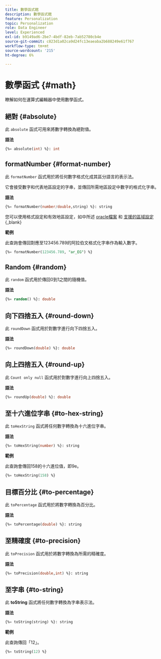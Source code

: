 ```yaml
---
title: 數學函式館
description: 數學函式館
feature: Personalization
topic: Personalization
role: Data Engineer
level: Experienced
exl-id: b9149ad6-2be7-4bdf-82eb-7ab52780cb4e
source-git-commit: c823d1a02ca9d24fc13eaeaba2b688249e61f767
workflow-type: tm+mt
source-wordcount: '215'
ht-degree: 6%

---
```


# 數學函式 {#math}

瞭解如何在運算式編輯器中使用數學函式。

## 絕對 {#absolute}

此 `absolute` 函式可用來將數字轉換為絕對值。

**語法**

```sql
{%= absolute(int) %}: int
```

## formatNumber {#format-number}

此 `formatNumber` 函式用於將任何數字格式化成其區分語言的表示法。

它會接受數字和代表地區設定的字串，並傳回所需地區設定中數字的格式化字串。

**語法**

```sql
{%= formatNumber(number/double,string) %}: string
```

您可以使用格式設定和有效地區設定，如中所述 [oracle檔案](https://docs.oracle.com/javase/8/docs/api/java/util/Locale.html) 和 [支援的區域設定](https://www.oracle.com/java/technologies/javase/jdk11-suported-locales.html){_blank}

**範例**

此查詢會傳回對應至123456.789的阿拉伯文格式化字串作為輸入數字。

```sql
{%= formatNumber(123456.789, "ar_EG") %}
```

## Random {#random}

此 `random` 函式用於傳回0到1之間的隨機值。

**語法**

```sql
{%= random() %}: double
```

## 向下四捨五入 {#round-down}

此 `roundDown` 函式用於對數字進行向下四捨五入。

**語法**

```sql
{%= roundDown(double) %}: double
```

## 向上四捨五入 {#round-up}

此 `Count only null` 函式用於對數字進行向上四捨五入。

**語法**

```sql
{%= roundUp(double) %}: double
```

## 至十六進位字串 {#to-hex-string}

此 `toHexString` 函式將任何數字轉換為十六進位字串。

**語法**

```sql
{%= toHexString(number) %}: string
```

**範例**

此查詢會傳回158的十六進位值，即9e。

```sql
{%= toHexString(158) %}
```

## 目標百分比 {#to-percentage}

此 `toPercentage` 函式用於將數字轉換為百分比。

**語法**

```sql
{%= toPercentage(double) %}: string
```

## 至精確度 {#to-precision}

此 `toPrecision` 函式用於將數字轉換為所需的精確度。

**語法**

```sql
{%= toPrecision(double,int) %}: string
```

## 至字串 {#to-string}

此 **toString** 函式將任何數字轉換為字串表示法。

**語法**

```sql
{%= toString(string) %}: string
```

**範例**

此查詢傳回「12」。

```sql
{%= toString(12) %} 
```
